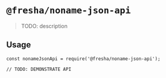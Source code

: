 # `@fresha/noname-json-api`

> TODO: description

## Usage

```
const nonameJsonApi = require('@fresha/noname-json-api');

// TODO: DEMONSTRATE API
```
